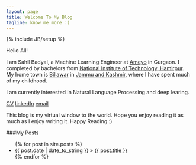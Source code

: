```yaml
---
layout: page
title: Welcome To My Blog
tagline: know me more :)
---
```

{% include JB/setup %}

Hello All!

I am Sahil Badyal, a Machine Learning Engineer at [Ameyo](https://www.ameyo.com) in Gurgaon. I completed by bachelors from [National Institute of Technology, Hamirpur](http://nith.ac.in). My home town is [Billawar](http://en.wikipedia.org/wiki/Billawar) in [Jammu and Kashmir](http://en.wikipedia.org/wiki/Jammu_and_Kashmir), where I have spent much of my childhood.

I am currently interested in Natural Language Processing and deep learing.

[CV](https://s3-ap-southeast-1.amazonaws.com/sahilbprojects/my-blog/SahilBadyal_CV_March_18.pdf) [linkedIn](https://www.linkedin.com/in/sahilbadyal) [email](mailto:sbadyals@gmail.com)
 
This blog is my virtual window to the world. Hope you enjoy reading it as much as I enjoy writing it. Happy Reading :)


###My Posts

<ul class="posts">
  {% for post in site.posts %}
    <li><span>{{ post.date | date_to_string }}</span> &raquo; <a href="{{ BASE_PATH }}{{ post.url }}">{{ post.title }}</a></li>
  {% endfor %}
</ul>

